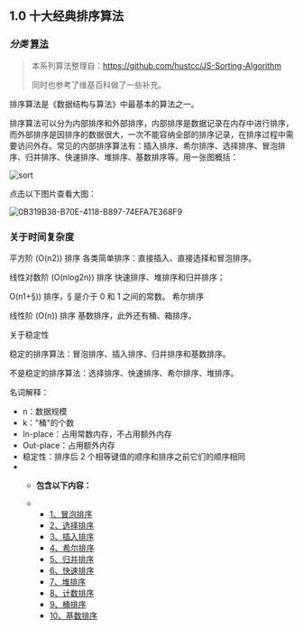 ## 1.0 十大经典排序算法

### *分类* [算法](https://www.runoob.com/w3cnote_genre/algorithm)

> 本系列算法整理自：https://github.com/hustcc/JS-Sorting-Algorithm
>
> 同时也参考了维基百科做了一些补充。

排序算法是《数据结构与算法》中最基本的算法之一。

排序算法可以分为内部排序和外部排序，内部排序是数据记录在内存中进行排序，而外部排序是因排序的数据很大，一次不能容纳全部的排序记录，在排序过程中需要访问外存。常见的内部排序算法有：插入排序、希尔排序、选择排序、冒泡排序、归并排序、快速排序、堆排序、基数排序等。用一张图概括：

![sort](https://github.com/BeyChan/Swift-Algorithm/blob/master/images/sort.png)

点击以下图片查看大图：

![0B319B38-B70E-4118-B897-74EFA7E368F9](https://github.com/BeyChan/Swift-Algorithm/blob/master/images/0B319B38-B70E-4118-B897-74EFA7E368F9.png)

### 关于时间复杂度

平方阶 (O(n2)) 排序 各类简单排序：直接插入、直接选择和冒泡排序。

线性对数阶 (O(nlog2n)) 排序 快速排序、堆排序和归并排序；

O(n1+§)) 排序，§ 是介于 0 和 1 之间的常数。 希尔排序

线性阶 (O(n)) 排序 基数排序，此外还有桶、箱排序。

关于稳定性

稳定的排序算法：冒泡排序、插入排序、归并排序和基数排序。

不是稳定的排序算法：选择排序、快速排序、希尔排序、堆排序。

名词解释：

- n：数据规模
- k："桶"的个数
- In-place：占用常数内存，不占用额外内存
- Out-place：占用额外内存
- 稳定性：排序后 2 个相等键值的顺序和排序之前它们的顺序相同
- - **包含以下内容：**[]()

  - - [1、冒泡排序](https://www.runoob.com/w3cnote/bubble-sort.html)
    - [2、选择排序](https://www.runoob.com/w3cnote/selection-sort.html)
    - [3、插入排序](https://www.runoob.com/w3cnote/insertion-sort.html)
    - [4、希尔排序](https://www.runoob.com/w3cnote/shell-sort.html)
    - [5、归并排序](https://www.runoob.com/w3cnote/merge-sort.html)
    - [6、快速排序](https://www.runoob.com/w3cnote/quick-sort-2.html)
    - [7、堆排序](https://www.runoob.com/w3cnote/heap-sort.html)
    - [8、计数排序](https://www.runoob.com/w3cnote/counting-sort.html)
    - [9、桶排序](https://www.runoob.com/w3cnote/bucket-sort.html)
    - [10、基数排序](https://www.runoob.com/w3cnote/radix-sort.html)
